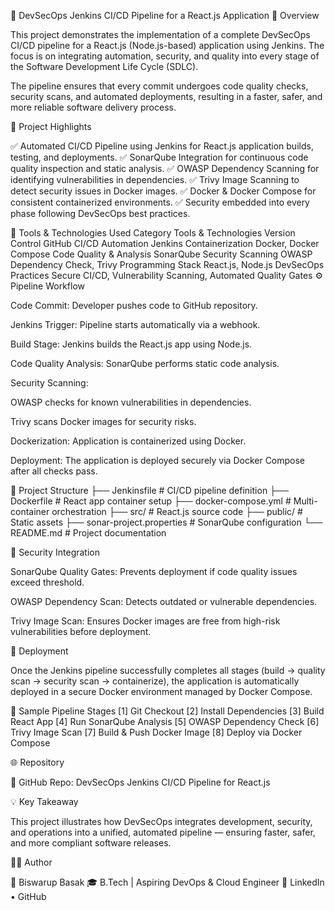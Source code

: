 🚀 DevSecOps Jenkins CI/CD Pipeline for a React.js Application
🧠 Overview

This project demonstrates the implementation of a complete DevSecOps CI/CD pipeline for a React.js (Node.js-based) application using Jenkins. The focus is on integrating automation, security, and quality into every stage of the Software Development Life Cycle (SDLC).

The pipeline ensures that every commit undergoes code quality checks, security scans, and automated deployments, resulting in a faster, safer, and more reliable software delivery process.

🧩 Project Highlights

✅ Automated CI/CD Pipeline using Jenkins for React.js application builds, testing, and deployments.
✅ SonarQube Integration for continuous code quality inspection and static analysis.
✅ OWASP Dependency Scanning for identifying vulnerabilities in dependencies.
✅ Trivy Image Scanning to detect security issues in Docker images.
✅ Docker & Docker Compose for consistent containerized environments.
✅ Security embedded into every phase following DevSecOps best practices.

🔧 Tools & Technologies Used
Category	Tools & Technologies
Version Control	GitHub
CI/CD Automation	Jenkins
Containerization	Docker, Docker Compose
Code Quality & Analysis	SonarQube
Security Scanning	OWASP Dependency Check, Trivy
Programming Stack	React.js, Node.js
DevSecOps Practices	Secure CI/CD, Vulnerability Scanning, Automated Quality Gates
⚙️ Pipeline Workflow

Code Commit: Developer pushes code to GitHub repository.

Jenkins Trigger: Pipeline starts automatically via a webhook.

Build Stage: Jenkins builds the React.js app using Node.js.

Code Quality Analysis: SonarQube performs static code analysis.

Security Scanning:

OWASP checks for known vulnerabilities in dependencies.

Trivy scans Docker images for security risks.

Dockerization: Application is containerized using Docker.

Deployment: The application is deployed securely via Docker Compose after all checks pass.

📁 Project Structure
├── Jenkinsfile                 # CI/CD pipeline definition
├── Dockerfile                  # React app container setup
├── docker-compose.yml          # Multi-container orchestration
├── src/                        # React.js source code
├── public/                     # Static assets
├── sonar-project.properties    # SonarQube configuration
└── README.md                   # Project documentation

🧪 Security Integration

SonarQube Quality Gates: Prevents deployment if code quality issues exceed threshold.

OWASP Dependency Scan: Detects outdated or vulnerable dependencies.

Trivy Image Scan: Ensures Docker images are free from high-risk vulnerabilities before deployment.

🚢 Deployment

Once the Jenkins pipeline successfully completes all stages (build → quality scan → security scan → containerize), the application is automatically deployed in a secure Docker environment managed by Docker Compose.

📸 Sample Pipeline Stages
[1] Git Checkout
[2] Install Dependencies
[3] Build React App
[4] Run SonarQube Analysis
[5] OWASP Dependency Check
[6] Trivy Image Scan
[7] Build & Push Docker Image
[8] Deploy via Docker Compose

🌐 Repository

🔗 GitHub Repo: DevSecOps Jenkins CI/CD Pipeline for React.js

💡 Key Takeaway

This project illustrates how DevSecOps integrates development, security, and operations into a unified, automated pipeline — ensuring faster, safer, and more compliant software releases.

🧑‍💻 Author

👋 Biswarup Basak
🎓 B.Tech | Aspiring DevOps & Cloud Engineer
🔗 LinkedIn
 • GitHub
